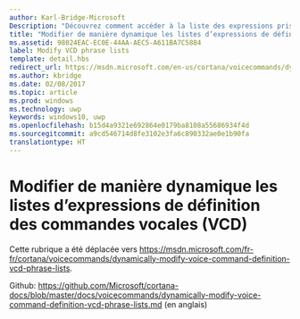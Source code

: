 ```yaml
---
author: Karl-Bridge-Microsoft
Description: "Découvrez comment accéder à la liste des expressions prises en charge (éléments PhraseList) d’un fichier de définition des commandes vocales (VCD) et comment la mettre à jour à l’aide du résultat de reconnaissance vocale au moment de l’exécution."
title: "Modifier de manière dynamique les listes d’expressions de définition des commandes vocales (VCD)"
ms.assetid: 98024EAC-EC0E-44AA-AEC5-A611BA7C5884
label: Modify VCD phrase lists
template: detail.hbs
redirect_url: https://msdn.microsoft.com/en-us/cortana/voicecommands/dynamically-modify-voice-command-definition-vcd-phrase-lists
ms.author: kbridge
ms.date: 02/08/2017
ms.topic: article
ms.prod: windows
ms.technology: uwp
keywords: windows10, uwp
ms.openlocfilehash: b15d4a9321e692864e0179ba8108a55686934f4d
ms.sourcegitcommit: a9cd546714d8fe3102e3fa6c890332ae0e1b90fa
translationtype: HT
---
```

# <a name="dynamically-modify-vcd-phrase-lists"></a>Modifier de manière dynamique les listes d’expressions de définition des commandes vocales (VCD)

Cette rubrique a été déplacée vers https://msdn.microsoft.com/fr-fr/cortana/voicecommands/dynamically-modify-voice-command-definition-vcd-phrase-lists.

Github: https://github.com/Microsoft/cortana-docs/blob/master/docs/voicecommands/dynamically-modify-voice-command-definition-vcd-phrase-lists.md (en anglais)
